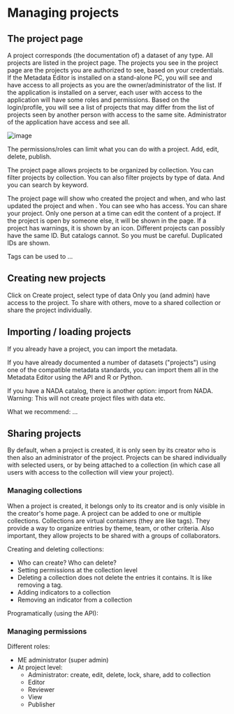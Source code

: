 # Managing projects

## The project page

A project corresponds (the documentation of) a dataset of any type.
All projects are listed in the project page.
The projects you see in the project page are the projects you are authorized to see, based on your credentials. 
If the Metadata Editor is installed on a stand-alone PC, you will see and have access to all projects as you are the owner/administrator of the list. If the application is installed on a server, each user with access to the application will have some roles and permissions. Based on the login/profile, you will see a list of projects that may differ from the list of projects seen by another person with access to the same site. Administrator of the application have access and see all.

![image](https://user-images.githubusercontent.com/35276300/231586094-216ba1f8-7a5d-45ed-8268-9fe779e63a47.png)

The permissions/roles can limit what you can do with a project. Add, edit, delete, publish.

The project page allows projects to be organized by collection. You can filter projects by collection. You can also filter projects by type of data. And you can search by keyword.

The project page will show who created the project and when, and who last updated the project and when .
You can see who has access.
You can share your project.
Only one person at a time can edit the content of a project. If the project is open by someone else, it will be shown in the page.
If a project has warnings, it is shown by an icon.
Different projects can possibly have the same ID. But catalogs cannot. So you must be careful. Duplicated IDs are shown.

Tags can be used to ...

## Creating new projects

Click on Create project, select type of data
Only you (and admin) have access to the project. To share with others, move to a shared collection or share the project individually.

## Importing / loading projects

If you already have a project, you can import the metadata.

If you have already documented a number of datasets ("projects") using one of the compatible metadata standards, you can import them all in the Metadata Editor using the API and R or Python.

If you have a NADA catalog, there is another option: import from NADA. 
Warning: This will not create project files with data etc.

What we recommend:
...


## Sharing projects

By default, when a project is created, it is only seen by its creator who is then also an administrator of the project.
Projects can be shared individually with selected users, or by being attached to a collection (in which case all users with access to the collection will view your project).

### Managing collections

When a project is created, it belongs only to its creator and is only visible in the creator's home page. A project can be added to one or multiple collections.
Collections are virtual containers (they are like tags). They provide a way to organize entries by theme, team, or other criteria. Also important, they allow projects to be shared with a groups of collaborators.

Creating and deleting collections:
- Who can create? Who can delete?
- Setting permissions at the collection level
- Deleting a collection does not delete the entries it contains. It is like removing a tag.
- Adding indicators to a collection
- Removing an indicator from a collection

Programatically (using the API):

### Managing permissions

Different roles:
- ME administrator (super admin)
- At project level:
  - Administrator: create, edit, delete, lock, share, add to collection
  - Editor
  - Reviewer
  - View
  - Publisher

